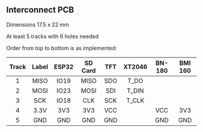 ## Interconnect PCB

Dimensions 17.5 x 22 mm

At least 5 tracks with 6 holes needed

Order from top to bottom is as implemented:

| Track | Label | ESP32 | SD Card | TFT | XT2046 | BN-180 | BMI 160 |
|:-----:|:-----:|:-----:|:-------:|:---:|:------:|:------:|:-------:|
|   1   | MISO  | IO19  | MISO    | SDO | T_DO   |        |         |
|   2   | MOSI  | IO23  | MOSI    | SDI | T_DIN  |        |         |
|   3   | SCK   | IO18  | CLK     | SCK | T_CLK  |        |         |
|   4   | 3.3V  | 3V3   | 3V3     | VCC |        | VCC    | 3V3     |
|   5   | GND   | GND   | GND     | GND |        | GND    | GND     |
